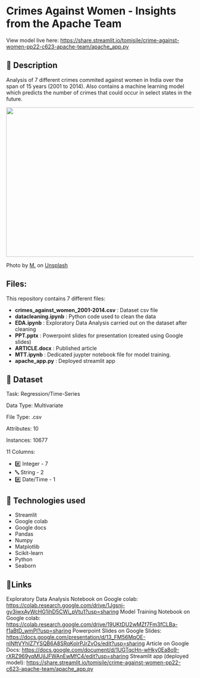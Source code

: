 # Crimes Against Women - Insights from the Apache Team
View model live here: https://share.streamlit.io/tomisile/crime-against-women-pp22-c623-apache-team/apache_app.py

## 📜 Description
Analysis of 7 different crimes commited against women in India over the span of 15 years (2001 to 2014). Also contains a machine learning model which predicts the number of crimes that could occur in select states in the future.

<img src="https://user-images.githubusercontent.com/75077076/152415838-f7eb48e9-a4fa-4f0a-b184-b9e2ae798792.jpg" height="400" width="650" />

Photo by <a href="https://unsplash.com/@mxsh?utm_source=unsplash&utm_medium=referral&utm_content=creditCopyText">M.</a> on <a href="https://unsplash.com/s/photos/sad-woman?utm_source=unsplash&utm_medium=referral&utm_content=creditCopyText">Unsplash</a>

## Files:
This repository contains 7 different files:
* **crimes_against_women_2001-2014.csv** : Dataset csv file
* **datacleaning.ipynb** : Python code used to clean the data
* **EDA.ipynb** : Exploratory Data Analysis carried out on the dataset after cleaning
* **PPT.pptx** : Powerpoint slides for presentation (created using Google slides)
* **ARTICLE.docx** : Published article
* **MTT.ipynb** : Dedicated juypter notebook file for model training.
* **apache_app.py** : Deployed streamlit app

## 📓 Dataset
Task: Regression/Time-Series

Data Type: Multivariate

File Type: .csv

Attributes: 10

Instances: 10677

11 Columns: 
 - #️⃣ Integer -  7
 - 🔤 String -  2
 - #️⃣ Date/Time - 1
 
## 🧰 Technologies used
 * Streamlit
 * Google colab
 * Google docs
 * Pandas
 * Numpy
 * Matplotlib
 * Scikit-learn
 * Python
 * Seaborn

## 🔗Links
Exploratory Data Analysis Notebook on Google colab: https://colab.research.google.com/drive/1Jgsnj-gy3iwxAyWcHG1ihD5CWi_pVtu1?usp=sharing
Model Training Notebook on Google colab: https://colab.research.google.com/drive/19UKtDU2wMZf7Fm3fCLBa-f1aBtD_wmPl?usp=sharing
Powerpoint Slides on Google Slides: https://docs.google.com/presentation/d/13_FM56MqOE-nINftVYhIZ7YSQB6A8SRqKolrPJrZvOs/edit?usp=sharing
Article on Google Docs: https://docs.google.com/document/d/1UGTqcHn-wHky0Ea8o9-rXRZ969yqMUjIJFWAnEwMfC4/edit?usp=sharing
Streamlit app (deployed model): https://share.streamlit.io/tomisile/crime-against-women-pp22-c623-apache-team/apache_app.py
